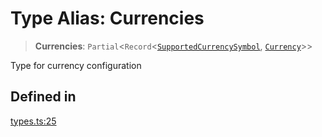 # Type Alias: Currencies

> **Currencies**: `Partial`\<`Record`\<[`SupportedCurrencySymbol`](SupportedCurrencySymbol.md), [`Currency`](../interfaces/Currency.md)\>\>

Type for currency configuration

## Defined in

[types.ts:25](https://github.com/hypercerts-org/marketplace-sdk/blob/5b36795934d26bddc05adc354c58feff6a0aa2e7/src/types.ts#L25)
